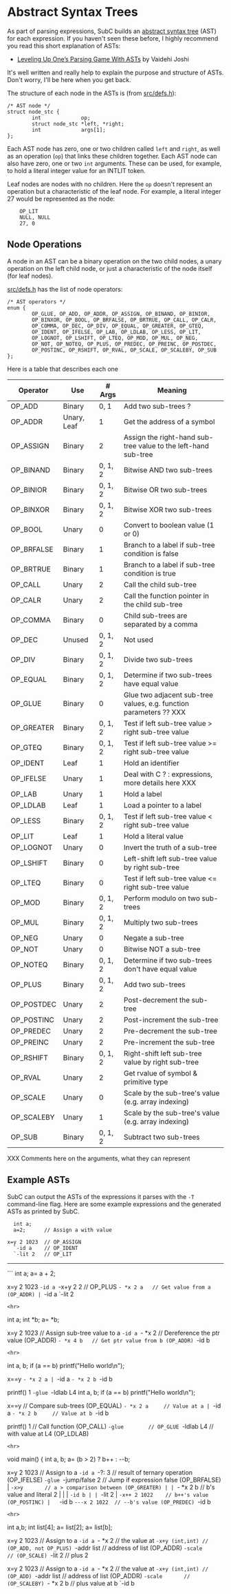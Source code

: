 # Abstract Syntax Trees

As part of parsing expressions, SubC builds an
[abstract syntax tree](https://en.wikipedia.org/wiki/Abstract_syntax_tree) (AST)
for each expression. If you haven't seen these before, I highly recommend you read
this short explanation of ASTs:

 + [Leveling Up One’s Parsing Game With ASTs](https://medium.com/basecs/leveling-up-ones-parsing-game-with-asts-d7a6fc2400ff)
   by Vaidehi Joshi

It's well written and really help to explain the purpose and structure of ASTs.
Don't worry, I'll be here when you get back.

The structure of each node in the ASTs is
(from [src/defs.h](src/defs.h)):

```
/* AST node */
struct node_stc {
        int             op;
        struct node_stc *left, *right;
        int             args[1];
};
```

Each AST node has zero, one or two children called `left` and `right`, as well
as an operation (`op`) that links these children together. Each AST node can also have
zero, one or two `int` arguments. These can be used, for example, to hold a
literal integer value for an INTLIT token.

Leaf nodes are nodes with no children. Here the `op` doesn't represent an operation
but a characteristic of the leaf node. For example, a literal integer 27 would be
represented as the node:

```
	OP_LIT
	NULL, NULL
	27, 0
```

## Node Operations

A node in an AST can be a binary operation on the two child nodes,
a unary operation on the left child node, or just a characteristic
of the node itself (for leaf nodes).

[src/defs.h](src/defs.h) has the list of node operators:

```
/* AST operators */
enum {
        OP_GLUE, OP_ADD, OP_ADDR, OP_ASSIGN, OP_BINAND, OP_BINIOR,
        OP_BINXOR, OP_BOOL, OP_BRFALSE, OP_BRTRUE, OP_CALL, OP_CALR,
        OP_COMMA, OP_DEC, OP_DIV, OP_EQUAL, OP_GREATER, OP_GTEQ,
        OP_IDENT, OP_IFELSE, OP_LAB, OP_LDLAB, OP_LESS, OP_LIT,
        OP_LOGNOT, OP_LSHIFT, OP_LTEQ, OP_MOD, OP_MUL, OP_NEG,
        OP_NOT, OP_NOTEQ, OP_PLUS, OP_PREDEC, OP_PREINC, OP_POSTDEC,
        OP_POSTINC, OP_RSHIFT, OP_RVAL, OP_SCALE, OP_SCALEBY, OP_SUB
};
```

Here is a table that describes each one

| Operator | Use | # Args | Meaning |
|----------|-----|--------|---------|
OP_ADD		| Binary	| 0, 1		| Add two sub-trees ? |
OP_ADDR		| Unary, Leaf	| 1		| Get the address of a symbol |
OP_ASSIGN	| Binary	| 2		| Assign the right-hand sub-tree value to the left-hand sub-tree |
OP_BINAND	| Binary	| 0, 1, 2	| Bitwise AND two sub-trees |
OP_BINIOR	| Binary	| 0, 1, 2	| Bitwise OR two sub-trees |
OP_BINXOR	| Binary	| 0, 1, 2	| Bitwise XOR two sub-trees |
OP_BOOL		| Unary		| 0		| Convert to boolean value (1 or 0) |
OP_BRFALSE	| Binary	| 1		| Branch to a label if sub-tree condition is false |
OP_BRTRUE	| Binary	| 1		| Branch to a label if sub-tree condition is true |
OP_CALL		| Unary		| 2		| Call the child sub-tree |
OP_CALR		| Unary		| 2		| Call the function pointer in the child sub-tree |
OP_COMMA	| Binary	| 0		| Child sub-trees are separated by a comma |
OP_DEC		| Unused	| 0, 1, 2	| Not used |
OP_DIV		| Binary	| 0, 1, 2	| Divide two sub-trees |
OP_EQUAL	| Binary	| 0, 1, 2	| Determine if two sub-trees have equal value |
OP_GLUE		| Binary	| 0		| Glue two adjacent sub-tree values, e.g. function parameters ?? XXX |
OP_GREATER	| Binary	| 0, 1, 2	| Test if left sub-tree value > right sub-tree value |
OP_GTEQ		| Binary	| 0, 1, 2	| Test if left sub-tree value >= right sub-tree value |
OP_IDENT	| Leaf		| 1		| Hold an identifier |
OP_IFELSE	| Unary		| 1		| Deal with C ? : expressions, more details here XXX |
OP_LAB		| Unary		| 1		| Hold a label |
OP_LDLAB	| Leaf		| 1		| Load a pointer to a label |
OP_LESS		| Binary	| 0, 1, 2	| Test if left sub-tree value < right sub-tree value |
OP_LIT		| Leaf		| 1		| Hold a literal value |
OP_LOGNOT	| Unary		| 0		| Invert the truth of a sub-tree |
OP_LSHIFT	| Binary	| 0		| Left-shift left sub-tree value by right sub-tree |
OP_LTEQ		| Binary	| 0		| Test if left sub-tree value <= right sub-tree value |
OP_MOD		| Binary	| 0, 1, 2	| Perform modulo on two sub-trees |
OP_MUL		| Binary	| 0, 1, 2	| Multiply two sub-trees |
OP_NEG		| Unary		| 0		| Negate a sub-tree |
OP_NOT		| Unary		| 0		| Bitwise NOT a sub-tree |
OP_NOTEQ	| Binary	| 0, 1, 2	| Determine if two sub-trees don't have equal value |
OP_PLUS		| Binary	| 0, 1, 2	| Add two sub-trees |
OP_POSTDEC	| Unary		| 2		| Post-decrement the sub-tree |
OP_POSTINC	| Unary		| 2		| Post-increment the sub-tree |
OP_PREDEC	| Unary		| 2		| Pre-decrement the sub-tree |
OP_PREINC	| Unary		| 2		| Pre-increment the sub-tree |
OP_RSHIFT	| Binary	| 0, 1, 2	| Right-shift left sub-tree value by right sub-tree |
OP_RVAL		| Unary		| 2		| Get rvalue of symbol & primitive type |
OP_SCALE	| Unary		| 0		| Scale by the sub-tree's value (e.g. array indexing) |
OP_SCALEBY	| Unary		| 1		| Scale by the sub-tree's value (e.g. array indexing) |
OP_SUB		| Binary	| 0, 1, 2	| Subtract two sub-trees |

XXX Comments here on the arguments, what they can represent

## Example ASTs

SubC can output the ASTs of the expressions it parses with the `-T` command-line flag. Here are some
example expressions and the generated ASTs as printed by SubC.

```
  int a;
  a=2;		// Assign a with value

x=y 2 1023	// OP_ASSIGN
  `-id a	// OP_IDENT
  `-lit 2	// OP_LIT
```
<hr>
```
  int a;
  a= a + 2;

x=y 2 1023
  `-id a
  `-x+y 2 2	// OP_PLUS
    `- *x 2 a	// Get value from a (OP_ADDR)
    | `-id a
    `-lit 2
```
<hr>
```
  int a;
  int *b;
  a= *b;

x=y 2 1023	// Assign sub-tree value to a
  `-id a
  `- *x 2 	// Dereference the ptr value (OP_ADDR)
    `- *x 4 b	// Get ptr value from b (OP_ADDR)
      `-id b
```
<hr>
```
  int a, b;
  if (a == b)
    printf("Hello world\n");

x==y
  `- *x 2 a
  | `-id a
  `- *x 2 b
    `-id b

 printf() 1
  `-glue
    `-ldlab L4  int a, b;
  if (a == b)
    printf("Hello world\n");

x==y			// Compare sub-trees (OP_EQUAL)
  `- *x 2 a		// Value at a
  | `-id a
  `- *x 2 b		// Value at b
    `-id b

 printf() 1		// Call function (OP_CALL)
  `-glue		// OP_GLUE
    `-ldlab L4		// with value at L4 (OP_LDLAB)
```
<hr>
```
void main()
{
  int a, b;
  a= (b > 2) ? b++ : --b;

x=y 2 1023		// Assign to a
  `-id a
  `-?: 3		// result of ternary operation (OP_IFELSE)
    `-glue
      `-jump/false 2	// Jump if expression false (OP_BRFALSE)
      | `-x>y		// a > comparison between (OP_GREATER)
      | | `- *x 2 b	// b's value and literal 2
      | | | `-id b
      | | `-lit 2
      | `-x++ 2 1022	// b++'s value (OP_POSTINC)
      |   `-id b
      `---x 2 1022	// --b's value (OP_PREDEC)
        `-id b
```
<hr>
```
  int a,b;
  int list[4];
  a= list[2];
  a= list[b];

x=y 2 1023		// Assign to a
  `-id a
  `- *x 2 		// the value at
    `-x+y (int,int)	// (OP_ADD, not OP_PLUS)
      `-addr list	// address of list (OP_ADDR)
      `-scale		// (OP_SCALE)
        `-lit 2		// plus 2

x=y 2 1023		// Assign to a
  `-id a
  `- *x 2 		// the value at
    `-x+y (int,int)	// (OP_ADD)
      `-addr list	// address of list (OP_ADDR)
      `-scale		// (OP_SCALEBY)
        `- *x 2 b	// plus value at b
          `-id b
```

